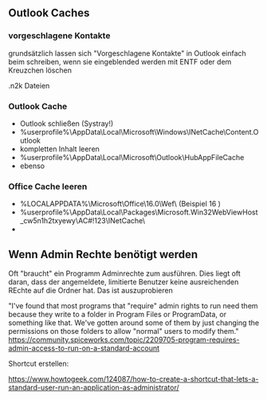 
## Outlook Caches  

### vorgeschlagene Kontakte  
grundsätzlich lassen sich "Vorgeschlagene Kontakte" in Outlook einfach beim schreiben, wenn sie eingeblended werden mit ENTF oder dem Kreuzchen löschen  

.n2k Dateien  

### Outlook Cache  

- Outlook schließen (Systray!)
-  %userprofile%\AppData\Local\Microsoft\Windows\INetCache\Content.Outlook
-  kompletten Inhalt leeren
-  %userprofile%\AppData\Local\Microsoft\Outlook\HubAppFileCache
-  ebenso


### Office Cache leeren  
- %LOCALAPPDATA%\Microsoft\Office\16.0\Wef\  (Beispiel 16 )   
- %userprofile%\AppData\Local\Packages\Microsoft.Win32WebViewHost_cw5n1h2txyewy\AC\#!123\INetCache\
- 


## Wenn Admin Rechte benötigt werden  

Oft "braucht" ein Programm Adminrechte zum ausführen. Dies liegt oft daran, dass der angemeldete, limitierte Benutzer keine ausreichenden REchte auf die Ordner hat. Das ist auszuprobieren  

"I've found that most programs that "require" admin rights to run need them because they write to a folder in Program Files or ProgramData, or something like that. We've gotten around some of them by just changing the permissions on those folders to allow "normal" users to modify them."
https://community.spiceworks.com/topic/2209705-program-requires-admin-access-to-run-on-a-standard-account

Shortcut erstellen:  

https://www.howtogeek.com/124087/how-to-create-a-shortcut-that-lets-a-standard-user-run-an-application-as-administrator/  
